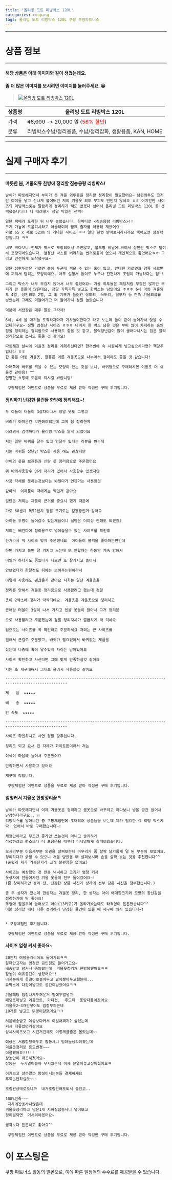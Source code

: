 ```yaml
---
title: "올리빙 도트 리빙박스 120L"
categories: coupang
tags: 올리빙 도트 리빙박스 120L 쿠팡 쿠팡파트너스
---
```

---

# 상품 정보

---

#### 해당 상품은 아래 이미지와 같이 생겼는데요. 
#### 좀 더 많은 이미지를 보시려면 이미지를 눌러주세요. 😀
> [![올리빙 도트 리빙박스 120L](https://static.coupangcdn.com/image/retail/images/1459845769633340-edc7d8b8-166d-4e97-8fd8-a15509d93cc0.jpg)](https://link.coupang.com/re/AFFSDP?lptag=AF4416228&subid=AF4416228&pageKey=5004132183&itemId=6691468231&vendorItemId=73985123459&traceid=V0-143-b3c8996e12c7b3dc)

상품명 | 올리빙 도트 리빙박스 120L
-------|-------
가격 | ~~46,000~~ -> 20,000 원 (<span style="color:red">56% 할인</span>)
분류 | 리빙박스수납/정리용품, 수납/정리잡화, 생활용품, KAN, HOME

---

# 실제 구매자 후기

---


####    따뜻한 봄, 겨울의류 한방에 정리할 짐승용량 리빙박스!
    날씨가 따뜻해지면서 부피가 큰 겨울 외투들을 정리할 정리함이 필요했어요~ 남편외투도 크지만 아이둘 낳고 신나게 불어버린 저의 겨울옷 외투 부피도 만만치 않네요 ㅎㅎ 어지간한 사이즈의 리빙박스로는 깔끔하게 정리하기 택도 없겠다 싶어서 올리빙 도트 리빙박스 120L 를 선택했습니다!! 다 때려넣기 정말 탁월한 선택!
    
    일단 택배가 도착한 뒤 너무 놀랐습니다. 한마디로 <짐승용량 리빙박스>!!
    크기 가늠에 도움되시라고 아들래미와 함께 줄자를 이용해 재봤어요~
    가로 65 x 세로 52xm 의 거대한 사이즈 ㅋㅋ 일단 한번 받아보시라니까요 택배오면 깜놀확정입니다 ㅋㅋ
    
    너무 크다보니 전체가 박스로 포장되어서 오진않고, 불투명 비닐에 싸여서 상판만 박스로 덮여서 포장되어있습니다. 엄청난 박스를 버려하는 번거로움이 없으니 개인적으로 좋았어요ㅎㅎ 그리고 안전하게 도착했구요~
    
    일단 상판뚜껑은 가로면 중에 두군데 끼울 수 있는 홈이 있고, 반대편 가로면과 양쪽 세로면에 끼워서 닫히는 모양이예요. 아무 설명서 없이도 누구나 간편하게 조립이 가능하다는 점!! 
    
    그리고 박스가 너무 무겁지 않아서 너무 좋았어요~ 겨울 외투들은 패딩처럼 무겁진 않지만 부피가 큰 옷들이 많은데요, 정말 가득가득 넣고도 한박스는 남았어요 ㅎㅎㅎ 6세 아동 겨울외투 4벌, 성인외투 2벌, 그 외 기모가 들어간 상하의, 목도리, 털모자 등 잔뜩 겨울의류를 넣었는데 그래도 더들어가고 더 들어가서 정말 놀랐습니다
    
    덕분에 서랍장은 매우 깔끔 그자체!
    
    6세, 4세 울 애기들 도착하자마자 기차놀이한다고 타고 노는데 둘이 같이 들어가서 앉을 수 있더라구요~ 정말 엄청난 사이즈 ㅎㅎㅎ 나머지 한 박스 남은 것은 부피 많이 차지하는 솜인형을 정리하는 정리함으로 사용해도 좋을 것 같고, 블럭장난감이 많이 굴러다니시는 집은 블럭정리함으로 쓰셔도 좋을 것 같아요!
    
    따뜻해진 날씨에 겨울옷 정리를 계획하신다면? 한꺼번에 속 시원하게 넣고싶으시다면? 핵강추입니다 ㅎㅎ
    한 통은 아동 겨울옷, 한통은 어른 겨울옷으로 나누어서 정리해도 좋을 것 같습니다!
    
    아래쪽에 바퀴를 끼울 수 있는 모양이 있는 것을 보니, 바퀴형으로 구매하시면 이동도 더 쉬울것 같아용! ^^
    현명한 쇼핑에 도움이 되시길 바랍니당!
    
     쿠팡체험단 이벤트로 상품을 무료로 제공 받아 작성한 구매 후기입니다.

####    정리하기 난감한 물건들 한방에 정리해요~!
    두 아들이 터울이 3살차이나서 정말 옷도 그렇고 
    
    버리기 아까운건 보관해야되는데 그게 참 정리한게 
    
    어려워서 검색하다가 올리빙 박스를 알게 되었어요 
    
    저는 일단 바퀴를 달수 있고 안달수 있다는 리뷰를 봤는데
    
    저는 바퀴를 장난감 박스를 사용 해도 괜찮지만 
    
    아이의 옷을 보관용과 신랑 옷 정리용으로 주문했어요 
    
    뭐 바퀴사용할수 잇게 자리가 있어서 사용할수 있겠지만 
    
    사용 자체를 못하는것보다는 놔둿다가 언젠가는 사용할것 
    
    같아서  이제품이 저에게는 딱인거 같아요 
    
    일단은 저희는 제품이 큰거를 중요시 했기 때문에 
    
    가로 68센치 폭52센치 정말 크기로는 킹왕짱인거 같아요 
    
    아이들 두명이 들어갈수 있는제품이니 설명은 더이상 안해도 되겠죠?
    
    저희는 베란다에 정리용으로 넣어놓을수 있는 사이즈를 확인후 
    
    한거라서 딱 사이즈 맞게 주문했네요  아이들이 블럭을 좋아하는편인데
    
    한번 가지고 놀면 잘 가지고 노는데 또 안할때는 한동안 계속 안해서 
    
    버릴까 하다가도 좀있다가 나오면 또 잘가지고 놀아서 
    
    안보였다가 한달정도 뒤에는 보여주는편이라서 
    
    이렇게 사용해도 괜찮을거 같아요 저희는 일단 겨울옷을 
    
    정리를 안해서 겨울옷 정리용으로 사용할려고 했는데 정말 
    
    옷이 2박스에 정리가 딱딱되네요. 겨울옷은 겨울옷으로 정리하고 
    
    큰애랑 터울이 3살이 나서 가지고 있을 옷들이 많아서 그거 정리용
    
    으로 사용할려고 주문했는데 정말 정리자체가 깔끔하게 쏵 되네요 
    
    팁으로는 사이즈를 꼭 확인하고 주문하세요 저희는 큰 사이즈를 
    
    원해서 큰걸로 주문했고, 바퀴가 필요없어서 바퀴없는 제품을 
    
    샀는데 나중에 혹여 달수있게 자리는 남아있어요 
    
    사이즈 확인하고 사신다면 그에 맞게 만족하실것 같아요 
    
    저는 또 재구매해서 그대로 올려서 사용할것 같아요 
    
    -------------------------------------------------------------------------------------------------
    
    제   품  ★★★★★
    
    배   송  ★★★★★
    
    만 족도  ★★★★★
    
    -------------------------------------------------------------------------------------------------
    
    사이즈 확인하시고 사면 정말 강추입니다. 
    
    정리도 되고 요새 집 자체가 화이트톤이라서 저는 
    
    이색이 마음에 들어서 주문했어요 
    
    만족하면서 사용하고 있어요 
    
    재구매 각입니다.
    
     쿠팡체험단 이벤트로 상품을 무료로 제공 받아 작성한 구매 후기입니다.

####    엄청커서  겨울옷 한방정리끝ㅋ
    날씨가 따뜻해지면서 이제 겨울옷은 정리하고 봄옷으로 바꾸려고 하다보니 넣을 공간 없어서 난감하더라구요.. ㅠ 
    리빙박스를 알아보던 중 쿠팡체험단에 초대되어 상품들을 보는데 제가 필요한 요 리빙 박스가 딱! 있어서 바로 구매했습니다~! 
    
    체험단이라고 무조건 좋게만 쓰는것이 아니고 솔직하게 
    작성하려고 평소보다 더 포장뜯을 때부터 디테일하게 살펴보았습니다. 
    
    모서리부분 이음새부분 외관을 살펴보는데 마무리가 좀 살짝 날카롭게 덜 된 부분이 보였어요. 정리하다가 긁힐 수 있으니 처음 받았을 때 살펴보시며 손을 살짝 보는 것을 추천합니다^^ (손쉽게 제거 가능한거라 크게 불편함은 없어요)
    
    사이즈는 예상했던 것 만큼 넉넉하고 크기가 엄청 커서 
    옷상자에 안들어가던 겨울 옷들이 전부 들어갔어요~!
    (좀 창피하지만 정리 전, 난감한 상황 사진과 상자에 전부 담은 사진을 첨부했습니다.) 
    
    총 두 상자가 왔는데 한상자는 겨울옷 정리, 한 상자는 아이 애매한크기와 모양의 장난감을 정리하기에 딱 좋아요!
    뚜껑에 힘을주어 눌러보고 아이(13키로)가 올라가봤는데도 타격없이 튼튼했습니다^^ 
    이불 정리할 때나 다른 정리하기 난감한 물건이 있을 때 재구매 의사 있습니다~!
    
    
    * 쿠팡체험단 후기입니다.
    
     쿠팡체험단 이벤트로 상품을 무료로 제공 받아 작성한 구매 후기입니다.

####    사이즈 엄청 커서 좋아요~
    20인치 여행용캐리어도 들어가요ㅋㅋ
    잘때안고자는 엄청큰 곰인형도 들어가고요~
    배송받고 넘커서 좀놀랐는데  겨울옷정리가 한방에됐어요ㅋㅋ
    장농이 여유공간이 생겼어요!!
    너저분하게 옷걸이로걸어두고 밑에쌓아두고했는데...
    요박스에 다집어넣고도 공간이남았어요ㅋㅋ
    
    겨울패딩 엄청나게두꺼운거 밑에두벌넣고
    패딩조끼넣고 겨울코트, 가디건,  후드티  몽땅다들어갔어요
    겨울옷2~3개만넣어도 엄청부피큰데 
    10개를 넣고도 뚜껑이닫혔어요ㅋㅋ
    
    처음배송받고 예상보다커서 이걸어쩌지? 싶었는데
    커서 더좋았던거같아요
    상세사이즈보고 시킨거긴해도 이렇게클줄은 몰랐는데~~
    
    예상은 서랍장옆에두고 잡동사니 담아둘생각이였는데
    겨울옷정리로 용도변경~~~
    더잘됐어요!!!!!
    장농안이 깨끗해졌어요~
    장농문  누가열어볼까 무서웠는데 이제 문열어놓고싶어졌어요ㅋ
    
    이거보고 살까말까 망설이시는분들 결제하세요
    후회는안하실듯~~~
    
    조립된상태로오니까  내가조립안해도되서 좋았고..
    
    100%만족~~~
     지하에잡동사니많은데 
    겨울옷정리하고 남은1개 지하실잡동사니 넣어보고 
    정리덜되면  더시켜야겠어요~
    
    생각보다 튼튼하고 좋아요^^
    
     쿠팡체험단 이벤트로 상품을 무료로 제공 받아 작성한 구매 후기입니다.



# 이 포스팅은
쿠팡 파트너스 활동의 일환으로, 이에 따른 일정액의 수수료를 제공받을 수 있습니다.